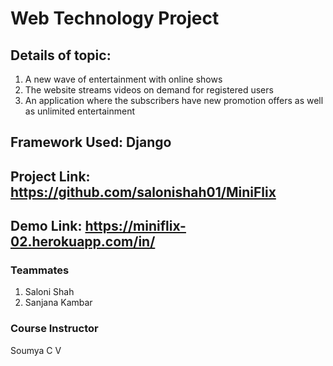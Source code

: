 # Web Technology Project

## Details of topic:

1. A new wave of entertainment with online shows 
2. The website streams videos on demand for registered users 
3. An application where the subscribers have new promotion offers as well as unlimited entertainment

## Framework Used: Django

## Project Link: https://github.com/salonishah01/MiniFlix

## Demo Link: https://miniflix-02.herokuapp.com/in/

### Teammates 

1. Saloni Shah
2. Sanjana Kambar

### Course Instructor

Soumya C V
